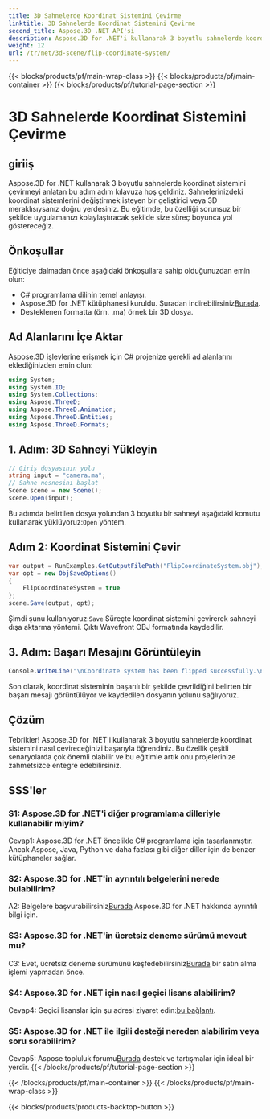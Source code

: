 ```yaml
---
title: 3D Sahnelerde Koordinat Sistemini Çevirme
linktitle: 3D Sahnelerde Koordinat Sistemini Çevirme
second_title: Aspose.3D .NET API'si
description: Aspose.3D for .NET'i kullanarak 3 boyutlu sahnelerde koordinat sistemlerini çevirme sanatında ustalaşın. Sorunsuz uygulama için adım adım kılavuzumuzu izleyin.
weight: 12
url: /tr/net/3d-scene/flip-coordinate-system/
---
```


{{< blocks/products/pf/main-wrap-class >}}
{{< blocks/products/pf/main-container >}}
{{< blocks/products/pf/tutorial-page-section >}}

# 3D Sahnelerde Koordinat Sistemini Çevirme

## giriiş

Aspose.3D for .NET kullanarak 3 boyutlu sahnelerde koordinat sistemini çevirmeyi anlatan bu adım adım kılavuza hoş geldiniz. Sahnelerinizdeki koordinat sistemlerini değiştirmek isteyen bir geliştirici veya 3D meraklısıysanız doğru yerdesiniz. Bu eğitimde, bu özelliği sorunsuz bir şekilde uygulamanızı kolaylaştıracak şekilde size süreç boyunca yol göstereceğiz.

## Önkoşullar

Eğiticiye dalmadan önce aşağıdaki önkoşullara sahip olduğunuzdan emin olun:

- C# programlama dilinin temel anlayışı.
-  Aspose.3D for .NET kütüphanesi kuruldu. Şuradan indirebilirsiniz[Burada](https://releases.aspose.com/3d/net/).
- Desteklenen formatta (örn. .ma) örnek bir 3D dosya.

## Ad Alanlarını İçe Aktar

Aspose.3D işlevlerine erişmek için C# projenize gerekli ad alanlarını eklediğinizden emin olun:

```csharp
using System;
using System.IO;
using System.Collections;
using Aspose.ThreeD;
using Aspose.ThreeD.Animation;
using Aspose.ThreeD.Entities;
using Aspose.ThreeD.Formats;
```

## 1. Adım: 3D Sahneyi Yükleyin

```csharp
// Giriş dosyasının yolu
string input = "camera.ma";
// Sahne nesnesini başlat
Scene scene = new Scene();
scene.Open(input);
```

 Bu adımda belirtilen dosya yolundan 3 boyutlu bir sahneyi aşağıdaki komutu kullanarak yüklüyoruz:`Open` yöntem.

## Adım 2: Koordinat Sistemini Çevir

```csharp
var output = RunExamples.GetOutputFilePath("FlipCoordinateSystem.obj");
var opt = new ObjSaveOptions()
{
    FlipCoordinateSystem = true
};
scene.Save(output, opt);
```

 Şimdi şunu kullanıyoruz:`Save` Süreçte koordinat sistemini çevirerek sahneyi dışa aktarma yöntemi. Çıktı Wavefront OBJ formatında kaydedilir.

## 3. Adım: Başarı Mesajını Görüntüleyin

```csharp
Console.WriteLine("\nCoordinate system has been flipped successfully.\nFile saved at " + output);
```

Son olarak, koordinat sisteminin başarılı bir şekilde çevrildiğini belirten bir başarı mesajı görüntülüyor ve kaydedilen dosyanın yolunu sağlıyoruz.

## Çözüm

Tebrikler! Aspose.3D for .NET'i kullanarak 3 boyutlu sahnelerde koordinat sistemini nasıl çevireceğinizi başarıyla öğrendiniz. Bu özellik çeşitli senaryolarda çok önemli olabilir ve bu eğitimle artık onu projelerinize zahmetsizce entegre edebilirsiniz.

## SSS'ler

### S1: Aspose.3D for .NET'i diğer programlama dilleriyle kullanabilir miyim?

Cevap1: Aspose.3D for .NET öncelikle C# programlama için tasarlanmıştır. Ancak Aspose, Java, Python ve daha fazlası gibi diğer diller için de benzer kütüphaneler sağlar.

### S2: Aspose.3D for .NET'in ayrıntılı belgelerini nerede bulabilirim?

 A2: Belgelere başvurabilirsiniz[Burada](https://reference.aspose.com/3d/net/) Aspose.3D for .NET hakkında ayrıntılı bilgi için.

### S3: Aspose.3D for .NET'in ücretsiz deneme sürümü mevcut mu?

 C3: Evet, ücretsiz deneme sürümünü keşfedebilirsiniz[Burada](https://releases.aspose.com/) bir satın alma işlemi yapmadan önce.

### S4: Aspose.3D for .NET için nasıl geçici lisans alabilirim?

 Cevap4: Geçici lisanslar için şu adresi ziyaret edin:[bu bağlantı](https://purchase.aspose.com/temporary-license/).

### S5: Aspose.3D for .NET ile ilgili desteği nereden alabilirim veya soru sorabilirim?

 Cevap5: Aspose topluluk forumu[Burada](https://forum.aspose.com/c/3d/18) destek ve tartışmalar için ideal bir yerdir.
{{< /blocks/products/pf/tutorial-page-section >}}

{{< /blocks/products/pf/main-container >}}
{{< /blocks/products/pf/main-wrap-class >}}

{{< blocks/products/products-backtop-button >}}
